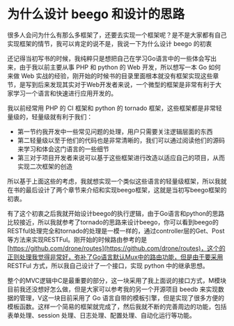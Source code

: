 # 为什么设计 beego 和设计的思路

很多人会问为什么有那么多框架了，还要去实现一个框架呢？是不是大家都有自己实现框架的情节，我可以肯定的说不是，我说一下为什么设计 beego 的初衷

还记得当初写书的时候，我纯粹只是想把自己在学习Go语言中的一些体会写出来，由于我以前主要从事 PHP 和 python 的 Web 开发，所以想写一本 Go 如何来做 Web 实战的经验，刚开始的时候书的目录里面根本就没有框架实现这些章节，是写到后来发现其实对于Web开发者来说，一个微型的框架是非常有利于大家学习一个语言和快速进行应用开发的。

我以前经常用 PHP 的 CI 框架和 python 的 tornado 框架，这些框架都是非常轻量级的，轻量级就有利于我们：

- 第一节约我开发中一些常见问题的处理，用户只需要关注逻辑层面的东西
- 第二轻量级以至于他们的代码也是非常清晰的，我们可以通过阅读他们的源码来学习和体会这门语言的一些细节
- 第三对于项目开发者来说可以基于这些框架进行改造以适应自己的项目，从而实现二次框架的创造

所以基于上面这些的考虑，我就想实现一个类似这些语言的轻量级框架，所以我就在书的最后设计了两个章节来介绍和实现beego框架，这就是当初写beego框架的初衷。

有了这个初衷之后我就开始设计beego的执行逻辑，由于Go语言和python的思路比较接近，所以我就参考了tornado的思路来设计beego，你可以看到beego的RESTful处理完全和tornado的处理是一模一样的，通过controller层的Get、Post等方法来实现RESTFul。刚开始的时候路由参考的是[https://github.com/drone/routes](https://github.com/drone/routes)，这个的正则处理我觉得非常好，弥补了Go语言默认Mux中的路由功能，但是由于要采用 RESTFul 方式，所以我自己设计了一个接口，实现 python 中的继承思想。

整个的MVC逻辑中C是最重要的部分，这一块采用了我上面说的接口方式，M模块目前我还没想好怎么做，但是大家可以参考我的另一个开源项目 beedb 来实现数据的管理，V这一块目前采用了 Go 语言自带的模板引擎，但是实现了很多方便的模板函数。这样一个简易的框架就完成了，然后我就不断的完善周边的功能，包括表单处理、session 处理、日志处理、配置处理、自动化运行等功能。